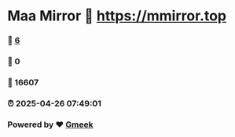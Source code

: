 # Maa Mirror :link: https://mmirror.top 
### :page_facing_up: [6](https://mmirror.top/tag.html) 
### :speech_balloon: 0 
### :hibiscus: 16607 
### :alarm_clock: 2025-04-26 07:49:01 
### Powered by :heart: [Gmeek](https://github.com/Meekdai/Gmeek)
